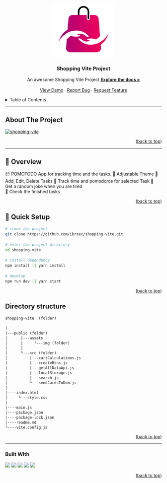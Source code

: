 <a name="readme-top"></a>
 
 
<!-- PROJECT LOGO -->
<br />
<div align="center">
  <a href="https://github.com/ibrsec/shopping-vite/">
    <img src="./public/assets/img/logo.png" alt="Logo" width="200" >
  </a>

  <h3 align="center">Shopping Vite Project</h3>

  <p align="center">
    An awesome Shopping Vite Project
    <a href="https://github.com/ibrsec/shopping-vite"><strong>Explore the docs »</strong></a>
    <br />
    <br />
    <a href="https://ibrsec.github.io/shopping-vite/">View Demo</a>
    ·
    <a href="https://github.com/ibrsec/shopping-vite/issues">Report Bug</a>
    ·
    <a href="https://github.com/ibrsec/shopping-vite/issues">Request Feature</a>
  </p>
</div>



<!-- TABLE OF CONTENTS -->
<details>
  <summary>Table of Contents</summary>
  <ol>
    <li><a href="#about-the-project">About The Project</a></li>
     <!-- <li><a href="#figma">Figma</a></li> -->
     <li><a href="#overview">Overview</a></li>
     <li><a href="#quick-setup">Quick Setup</a></li>
     <li><a href="#directory-structure">Directory structure</a></li>
     <li><a href="#built-with">Built With</a></li>
    <!-- <li>
      <a href="#getting-started">Getting Started</a>
      <ul>
        <li><a href="#prerequisites">Prerequisites</a></li>
        <li><a href="#installation">Installation</a></li>
      </ul>
    </li>
    <li><a href="#usage">Usage</a></li>
    <li><a href="#roadmap">Roadmap</a></li>
    <li><a href="#contributing">Contributing</a></li>
    <li><a href="#license">License</a></li>
    <li><a href="#contact">Contact</a></li>
    <li><a href="#acknowledgments">Acknowledgments</a></li> -->

    
  </ol>
</details>





---

<!-- ABOUT THE PROJECT -->
## About The Project

[![shopping-vite](./public/assets/img/project.gif)](https://ibrsec.github.io/shopping-vite/)




<p align="right">(<a href="#readme-top">back to top</a>)</p>


---

<!-- ## Figma 

<a href="https://www.figma.com/file/ePyCHKsx2ODB32uLgyUEEd/bootstrap-home-page?type=design&node-id=0%3A1&mode=design&t=edDzadCB9Ev5FS1a-1">Figma Link</a>  

  <p align="right">(<a href="#readme-top">back to top</a>)</p>




--- -->

## 👀 Overview

📦 POMOTODO App for tracking time and the tasks.
🎯 Adjustable Theme 
🌱 Add, Edit, Delete Tasks
💪 Track time and pomodoros for selected Task 
🔩 Get a random joke when you are tired  
🐞 Check the finished tasks  
<!-- 🖥 Easy to implement multiple windows   -->


<p align="right">(<a href="#readme-top">back to top</a>)</p>

## 🛫 Quick Setup

```sh
# clone the project
git clone https://github.com/ibrsec/shopping-vite.git

# enter the project directory
cd shopping-vite

# install dependency
npm install || yarn install

# develop
npm run dev || yarn start
```

<p align="right">(<a href="#readme-top">back to top</a>)</p>


<!-- ## 🐞 Debug

![shopping-vite.gif](/shopping-vite.gif) -->









## Directory structure 

```
shopping-vite  (folder)
  
|          
|---public (folder)
|      |---assets
|      |     └---img (folder) 
|      |
|      └---src (folder)
|          |---cartCalculations.js
|          |---createBtns.js
|          |---getAllDataApi.js
|          |---localStorage.js
|          |---search.js
|          └---sendCardsToDom.js
|          
|----index.html   
|     └---style.css   
|          
|----main.js
|----package.json
|----package-lock.json
|----readme.md
└----vite.config.js
```

<p align="right">(<a href="#readme-top">back to top</a>)</p>

---

### Built With

 
<!-- https://dev.to/envoy_/150-badges-for-github-pnk  search skills-->

 <img src="https://img.shields.io/badge/HTML-239120?style=for-the-badge&logo=html5&logoColor=white">
 <img src="https://img.shields.io/badge/CSS-239120?&style=for-the-badge&logo=css3&logoColor=white&color=red"> 
 <img src="https://img.shields.io/badge/JavaScript-F7DF1E?style=for-the-badge&logo=javascript&logoColor=black"> 
 <img src="https://img.shields.io/badge/Bootstrap-563D7C?style=for-the-badge&logo=bootstrap&logoColor=white"> 
 <!-- <img src="https://img.shields.io/badge/Sass-CC6699?style=for-the-badge&logo=sass&logoColor=white">  -->
 <img src="https://img.shields.io/badge/Vite-AB4BFE?style=for-the-badge&logo=vite&logoColor=FFC920"> 
 




<p align="right">(<a href="#readme-top">back to top</a>)</p>




